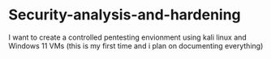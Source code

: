 # Security-analysis-and-hardening
I want to create a controlled pentesting envionment using kali linux and Windows 11 VMs (this is my first time and i plan on documenting everything)
